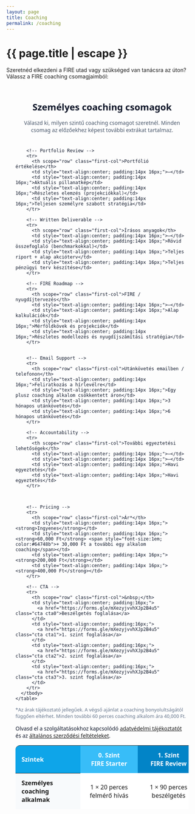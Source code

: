 ```yaml
---
layout: page
title: Coaching
permalink: /coaching
---
```


<h1 class="page-title">{{ page.title | escape }}</h1>
    
<div class="section">
    <div class="row">
          <div class="col s12">
<p>Szeretnéd elkezdeni a FIRE utad vagy szükséged van tanácsra az úton? Válassz a FIRE coaching csomagjaimból:</p>

<br/>
<!-- Service Tiers Table -->
<section class="pricing-tiers" style="font-family: system-ui, -apple-system, Segoe UI, Roboto, Helvetica, Arial, sans-serif; color:#0f172a; padding:24px;">
  <h2 style="text-align:center; font-size:clamp(1.4rem, 2.5vw, 2rem); margin:0 0 16px;">Személyes coaching csomagok</h2>
  <p style="text-align:center; color:#475569; margin:0 0 24px;">Válaszd ki, milyen szintű coaching csomagot szeretnél. Minden csomag az előzőekhez képest további extrákat tartalmaz.</p>

  <div style="overflow-x:auto;">
    <table role="table" aria-label="Coaching service tiers" style="width:100%; border-collapse:separate; border-spacing:0; min-width:960px;">
      <thead>
        <tr>
          <th scope="col" class="first-col">Szintek</th>
          <th scope="col" style="text-align:center; padding:14px 16px; background:#38bdf8; color:white;">0. Szint<br><span style="font-weight:600;">FIRE Starter</span></th>
          <th scope="col" style="text-align:center; padding:14px 16px; background:#0284c7; color:white;">1. Szint<br><span style="font-weight:600;">FIRE Review</span></th>
          <th scope="col" style="text-align:center; padding:14px 16px; background:#0369a1; color:white;">2. Szint<br><span style="font-weight:600;">FIRE Coach</span></th>
          <th scope="col" style="text-align:center; padding:14px 16px; background:#0c4a6e; color:white;">3. Szint<br><span style="font-weight:600;">FIRE Partner</span></th>
        </tr>
      </thead>
      <tbody style="background:white;">
        <!-- Sessions -->
        <tr>
          <th scope="row" class="first-col">Személyes coaching alkalmak</th>
          <td style="text-align:center; padding:14px 16px;">1 × 20 perces felmérő hívás</td>
          <td style="text-align:center; padding:14px 16px;">1 × 90 perces beszélgetés </td>
          <td style="text-align:center; padding:14px 16px;">90 perces beszélgetés + 3 × 60 perces beszélgetés</td>
          <td style="text-align:center; padding:14px 16px;">90 perces beszélgetés + 6 × 60 perces beszélgetés</td>
        </tr>

        <!-- Portfolio Review -->
        <tr>
          <th scope="row" class="first-col">Portfólió értékelése</th>
          <td style="text-align:center; padding:14px 16px;">—</td>
          <td style="text-align:center; padding:14px 16px;">Aktuális pillanatkép</td>
          <td style="text-align:center; padding:14px 16px;">Részletes elemzés (projekciókkal)</td>
          <td style="text-align:center; padding:14px 16px;">Teljesen személyre szabott stratégia</td>
        </tr>

        <!-- Written Deliverable -->
        <tr>
          <th scope="row" class="first-col">Írásos anyagok</th>
          <td style="text-align:center; padding:14px 16px;">—</td>
          <td style="text-align:center; padding:14px 16px;">Rövid összefoglaló (benchmarkokkal)</td>
          <td style="text-align:center; padding:14px 16px;">Teljes riport + alap akcióterv</td>
          <td style="text-align:center; padding:14px 16px;">Teljes pénzügyi terv készítése</td>
        </tr>

        <!-- FIRE Roadmap -->
        <tr>
          <th scope="row" class="first-col">FIRE / nyugdíjtervezés</th>
          <td style="text-align:center; padding:14px 16px;">—</td>
          <td style="text-align:center; padding:14px 16px;">Alap kalkulációk</td>
          <td style="text-align:center; padding:14px 16px;">Mérföldkövek és projekciók</td>
          <td style="text-align:center; padding:14px 16px;">Részletes modellezés és nyugdíjszámítási stratégia</td>
        </tr>


        <!-- Email Support -->
        <tr>
          <th scope="row" class="first-col">Utánkövetés emailben / telefonon</th>
          <td style="text-align:center; padding:14px 16px;">Feliratkozás a hírlevélre</td>
          <td style="text-align:center; padding:14px 16px;">Egy plusz coaching alkalom csökkentett áron</td>
          <td style="text-align:center; padding:14px 16px;">3 hónapos utánkövetés</td>
          <td style="text-align:center; padding:14px 16px;">6 hónapos utánkövetés</td>
        </tr>

        <!-- Accountability -->
        <tr>
          <th scope="row" class="first-col">További egyeztetési lehetőségek</th>
          <td style="text-align:center; padding:14px 16px;">—</td>
          <td style="text-align:center; padding:14px 16px;">—</td>
          <td style="text-align:center; padding:14px 16px;">Havi egyeztetés</td>
          <td style="text-align:center; padding:14px 16px;">Havi egyeztetés</td>
        </tr>

      

        <!-- Pricing -->
        <tr>
          <th scope="row" class="first-col">Ár*</th>
          <td style="text-align:center; padding:14px 16px;"><strong>Ingyenes</strong></td>
          <td style="text-align:center; padding:14px 16px;"><strong>60,000 Ft</strong> <span style="font-size:1em; color:#64748b">+ 30,000 Ft a további egy alkalom coaching</span></td>
          <td style="text-align:center; padding:14px 16px;"><strong>200,000 Ft</strong></td>
          <td style="text-align:center; padding:14px 16px;"><strong>400,000 Ft</strong></td>
        </tr>

        <!-- CTA -->
        <tr>
          <th scope="row" class="first-col">&nbsp;</th>
          <td style="text-align:center; padding:16px;">
            <a href="https://forms.gle/mXezyjvvhXJp2B4u5" class="cta cta0">Beszélgetés foglalása</a>
          </td>
          <td style="text-align:center; padding:16px;">
            <a href="https://forms.gle/mXezyjvvhXJp2B4u5" class="cta cta1">1. szint foglalása</a>
          </td>
          <td style="text-align:center; padding:16px;">
            <a href="https://forms.gle/mXezyjvvhXJp2B4u5" class="cta cta2">2. szint foglalása</a>
          </td>
          <td style="text-align:center; padding:16px;">
            <a href="https://forms.gle/mXezyjvvhXJp2B4u5" class="cta cta3">3. szint foglalása</a>
          </td>
        </tr>
      </tbody>
    </table>
  </div>

  <p style="font-size:0.9em; color:#64748b; margin-top:12px;">*Az árak tájékoztató jellegűek. A végső ajánlat a coaching bonyolultságától függően eltérhet. Minden további 60 perces coaching alkalom ára 40,000 Ft.</p>
<p>Olvasd el a szolgáltatásokhoz kapcsolódó <a href="privacy-policy">adatvédelmi tájékoztatót</a> és az <a href="terms-and-conditions">általános szerződési feltételeket</a>.</p>
</section>

<!-- Styles -->
<style>
  .first-col {
    text-align:left;
    padding:14px 16px;
    background:#f8fafc;
    position:sticky;
    left:0;
    z-index:1;
    white-space:normal !important; /* allow wrapping */
    word-wrap:break-word;
    max-width:220px; /* keeps it narrow on mobile */
  }

  .pricing-tiers table thead .first-col {
    background:#0ea5e9;
    color:white;
    border-top-left-radius:12px;
  }

  .pricing-tiers .cta {
    display:inline-block;
    padding:10px 14px;
    border-radius:10px;
    color:#fff;
    text-decoration:none;
    font-weight:600;
  }

  .cta0 { background:#38bdf8; }
  .cta1 { background:#0ea5e9; }
  .cta2 { background:#0284c7; }
  .cta3 { background:#0c4a6e; }

  .pricing-tiers table tbody tr:hover { background:#f1f5f9; transition: background .2s ease; }
  .pricing-tiers table tbody tr:nth-child(even) th[scope="row"] { background:#f1f5f9 !important; }
  .pricing-tiers table tbody tr:nth-child(even) td { background:#fbfdff; }

  @media (max-width: 768px) {
    .first-col { max-width:140px; font-size:13px; }
    .pricing-tiers table { font-size:13px; }
  }
  
  .cta {
  display: inline-block;
  min-width: 180px;
  text-align: center;
  padding: 12px 16px;
  ...
}
</style>



